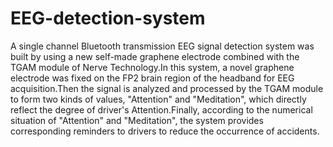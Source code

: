 # EEG-detection-system
A single channel Bluetooth transmission EEG signal detection system was built by using a new self-made graphene electrode combined with the TGAM module of Nerve Technology.In this system, a novel graphene electrode was fixed on the FP2 brain region of the headband for EEG acquisition.Then the signal is analyzed and processed by the TGAM module to form two kinds of values, "Attention" and "Meditation", which directly reflect the degree of driver's Attention.Finally, according to the numerical situation of "Attention" and "Meditation", the system provides corresponding reminders to drivers to reduce the occurrence of accidents.
